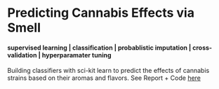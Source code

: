 # Predicting Cannabis Effects via Smell
#### supervised learning | classification | probablistic imputation | cross-validation | hyperparamater tuning
Building classifiers with sci-kit learn to predict the effects of cannabis strains based on their aromas and flavors.
See Report + Code [here](https://github.com/c-leber/Predicting-Cannabis-Effects-via-Smell/blob/main/Code_and_Report.ipynb)
